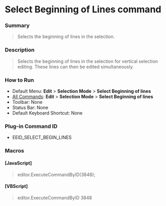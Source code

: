 # Select Beginning of Lines command

### Summary

> Selects the beginning of lines in the selection.

### Description

> Selects the beginning of lines in the selection for vertical selection editing. These lines can then be edited simultaneously.

### How to Run

- Default Menu: **Edit** \> **Selection Mode**
\> **Select Beginning of lines**
- [All Commands](../tools/all_commands): **Edit** \> **Selection Mode**
\> **Select Beginning of lines**
- Toolbar: None
- Status Bar: None
- Default Keyboard Shortcut: None

### Plug-in Command ID

- EEID\_SELECT\_BEGIN\_LINES

### Macros

#### \[JavaScript\]

> editor.ExecuteCommandByID(3848);

#### \[VBScript\]

> editor.ExecuteCommandByID 3848
